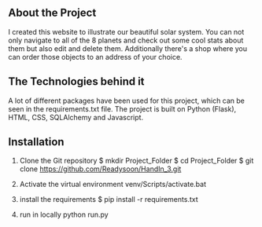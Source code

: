 ## About the Project

I created this website to illustrate our beautiful solar system. You can not only navigate to all of the 8 planets and check out some cool stats about them but also edit and delete them. Additionally there's a shop where you can order those objects to an address of your choice.

## The Technologies behind it

A lot of different packages have been used for this project, which can be seen in the requirements.txt file. The project is built on Python (Flask), HTML, CSS, SQLAlchemy and Javascript. 

## Installation

1. Clone the Git repository
    $ mkdir Project_Folder
    $ cd Project_Folder
    $ git clone https://github.com/Readysoon/HandIn_3.git

2. Activate the virtual environment
    venv/Scripts/activate.bat

3. install the requirements
    $ pip install -r requirements.txt

4. run in locally 
    python run.py

